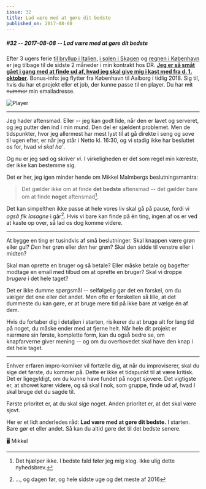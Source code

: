 ```yaml
---
issue: 32
title: Lad være med at gøre dit bedste
published_on: 2017-08-08
---
```


##### #32 -- 2017-08-08 -- Lad være med at gøre dit bedste

Efter 3 ugers ferie [til bryllup i Italien][italien], [i solen i Skagen][skagen] og [regnen i København][kbh] er jeg tilbage til de sidste 2 måneder i min kontrakt hos DR. [**Jeg er så småt gået i gang med at finde ud af, hvad jeg skal give mig i kast med fra d. 1. oktober**][october-17]. Bonus-info: jeg flytter fra København til Aalborg i tidlig 2018. Sig til, hvis du har et projekt eller et job, der kunne passe til en player. Du har <del>mit nummer</del> min emailadresse.

![Player](https://s3.brnbw.com/audience-member-hey-MinjQbKvRB.gif)

---

Jeg hader aftensmad. Eller -- jeg kan godt lide, når den er lavet og serveret, og jeg putter den ind i min mund. Den del er sjældent problemet. Men de tidspunkter, hvor jeg allermest har mest lyst til at gå direkte i seng og sove til ugen efter, er når jeg står i Netto kl. 16:30, og vi stadig ikke har besluttet os for, hvad _vi skal ha'_.

Og nu er jeg sød og skriver _vi_. I virkeligheden er det som regel min kæreste, der ikke kan bestemme sig.

Det er her, jeg igen minder hende om Mikkel Malmbergs beslutningsmantra:

> Det gælder ikke om at finde **det bedste** aftensmad -- det gælder bare om at finde **noget** aftensmad[^mantra].

Det kan simpelthen ikke passe at hele vores liv skal gå på pause, fordi vi _også fik lasagne_ i går[^lasagne]. Hvis vi bare kan finde på én ting, ingen af os er ved at kaste op over, så lad os dog komme videre.

---

At bygge en ting er tusindvis af små beslutninger. Skal knappen være grøn eller gul? _Den_ her grøn eller _den_ her grøn? Skal den sidde til venstre eller i midten?

Skal man oprette en bruger og så betale? Eller måske betale og bagefter modtage en email med tilbud om at oprette en bruger? Skal vi droppe _brugere_ i det hele taget?

Det er ikke dumme spørgsmål -- selfølgelig gør det en forskel, om du vælger det ene eller det andet. Men ofte er forskellen så lille, at det dummeste du kan gøre, er at bruge mere tid på ikke bare at vælge én af dem.

Hvis du fortaber dig i detaljen i starten, risikerer du at bruge alt for lang tid på noget, du måske ender med at fjerne helt. Når hele dit projekt er nærmere sin første, komplette form, kan du også bedre se, om knapfarverne giver mening -- og om du overhovedet skal have den knap i det hele taget.

---

Enhver erfaren impro-komiker vil fortælle dig, at når du improviserer, skal du sige det første, du kommer på. Dette er ikke et tidspunkt til at være kritisk. Det er ligegyldigt, om du kunne have fundet på noget sjovere. Det vigtigste er, at showet kører videre, og så skal I nok, som gruppe, finde ud af, hvad I skal bruge det du sagde til.

Første prioritet er, at du skal sige noget. Anden prioritet er, at det skal være sjovt.

Her er et lidt anderledes råd: **Lad være med at gøre dit bedste.** I starten. Bare gør et eller andet. Så kan du altid gøre det til det bedste senere.

🖥 Mikkel

[^mantra]: Det hjælper ikke. I bedste fald føler jeg mig klog. Ikke ulig dette nyhedsbrev.
[^lasagne]: &hellip;, og dagen før, og hele sidste uge og det meste af 2016

[italien]: https://www.instagram.com/p/BWUtpdKgwwo
[skagen]: https://www.instagram.com/p/BWkSwl-AETj
[kbh]: https://s3.brnbw.com/cat-hugging-teddy-bear-1X7tp5ZXZo.gif
[october-17]: https://mikkelmalmberg.dk/october-17

